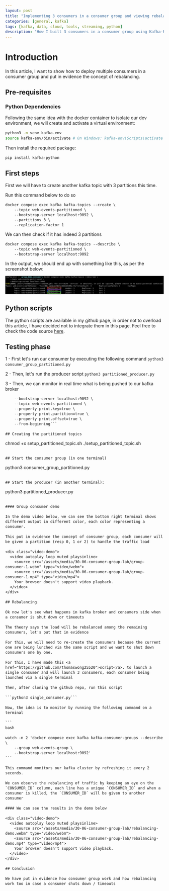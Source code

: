 ```yaml
---
layout: post
title: "Implementing 3 consumers in a consumer group and viewing rebalancing"
categories: [general, kafka]
tags: [kafka, data, cloud, tools, streaming, python]
description: "How I built 3 consumers in a consumer group using Kafka-Python"
---
```


# Introduction

In this article, I want to show how to deploy multiple consumers in a consumer group and put in evidence the concept of rebalancing.

## Pre-requisites

### Python Dependencies

Following the same idea with the docker container to isolate our dev environment, we will create and activate a virtual environment:

```bash
python3 -m venv kafka-env
source kafka-env/bin/activate # On Windows: kafka-env\Scripts\activate
```

Then install the required package:

```bash
pip install kafka-python
```

## First steps

First we will have to create another kafka topic with 3 partitions this time.

Run this command below to do so

```
docker compose exec kafka kafka-topics --create \
    --topic web-events-partitioned \
    --bootstrap-server localhost:9092 \
    --partitions 3 \
    --replication-factor 1
```

We can then check if it has indeed 3 partitions

```
docker compose exec kafka kafka-topics --describe \
    --topic web-events-partitioned \
    --bootstrap-server localhost:9092
```

In the output, we should end up with something like this, as per the screenshot below:

<img src="/assets/media/30-06-consumer-group-lab/partitioned-topic.png">

## Python scripts

The python scripts are available in my github page, in order not to overload this article, I have decided not to integrate them in this page.
Feel free to check the code source <a href="https://github.com/thomaswong25520">here</a>.

## Testing phase

1 - First let's run our consumer by executing the following command `python3 consumer_group_partitioned.py`

2 - Then, let's run the producer script
`python3 partitioned_producer.py`

3 - Then, we can monitor in real time what is being pushed to our kafka broker

````docker compose exec kafka kafka-console-consumer \
    --bootstrap-server localhost:9092 \
    --topic web-events-partitioned \
    --property print.key=true \
    --property print.partition=true \
    --property print.offset=true \
    --from-beginning```

## Creating the partitioned topics

````

chmod +x setup_partitioned_topic.sh
./setup_partitioned_topic.sh

```

## Start the consumer group (in one terminal)

```

python3 consumer_group_partitioned.py

```

## Start the producer (in another terminal):

```

python3 partitioned_producer.py

````

#### Group consumer demo

In the demo video below, we can see the bottom right terminal shows different output in different color, each color representing a consumer.

This put in evidence the concept of consumer group, each consumer will be given a partition (resp 0, 1 or 2) to handle the traffic load

<div class="video-demo">
  <video autoplay loop muted playsinline>
    <source src="/assets/media/30-06-consumer-group-lab/group-consumer-1.webm" type="video/webm">
    <source src="/assets/media/30-06-consumer-group-lab/group-consumer-1.mp4" type="video/mp4">
    Your browser doesn't support video playback.
  </video>
</div>

## Rebalancing

Ok now let's see what happens in kafka broker and consumers side when a consumer is shut down or timeouts

The theory says the load will be rebalanced among the remaining consumers, let's put that in evidence

For this, we will need to re-create the consumers because the current one are being lunched via the same script and we want to shut down consumers one by one.

For this, I have made this <a href="https://github.com/thomaswong25520">script</a>. to launch a single consumer and will launch 3 consumers, each consumer being launched via a single terminal

Then, after cloning the github repo, run this script

```python3 single_consumer.py```

Now, the idea is to monitor by running the following command on a terminal

```
bash

watch -n 2 'docker compose exec kafka kafka-consumer-groups --describe \
    --group web-events-group \
    --bootstrap-server localhost:9092'
```

This command monitors our kafka cluster by refreshing it every 2 seconds.

We can observe the rebalancing of traffic by keeping an eye on the `CONSUMER_ID` column, each line has a unique `CONSUMER_ID` and when a consumer is killed, the `CONSUMER_ID` will be given to another consumer

#### We can see the results in the demo below

<div class="video-demo">
  <video autoplay loop muted playsinline>
    <source src="/assets/media/30-06-consumer-group-lab/rebalancing-demo.webm" type="video/webm">
    <source src="/assets/media/30-06-consumer-group-lab/rebalancing-demo.mp4" type="video/mp4">
    Your browser doesn't support video playback.
  </video>
</div>

## Conclusion

We have put in evidence how consumer group work and how rebalancing work too in case a consumer shuts down / timeouts
````
